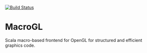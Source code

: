 [![Build Status](https://ci.storm-enroute.com:8080/job/public-macrogl/badge/icon)](https://ci.storm-enroute.com:8080/job/public-macrogl/)


MacroGL
=======

Scala macro-based frontend for OpenGL for structured and efficient graphics code.


